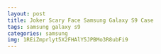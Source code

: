 ```yaml
---
layout: post
title: Joker Scary Face Samsung Galaxy S9 Case
tags: samsung galaxy s9
categories: samsung
img: 1REiZmprlyt5X2FHAlY5JPBMo3R8ubFi9
---
```

